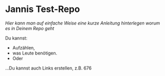# Jannis Test-Repo

*Hier kann man auf einfache Weise eine kurze Anleitung hinterlegen worum es in Deinem Repo geht*

Du kannst:
* Aufzählen,
* was Leute benötigen.
* Oder

...Du kannst auch Links erstellen, z.B. 
676
